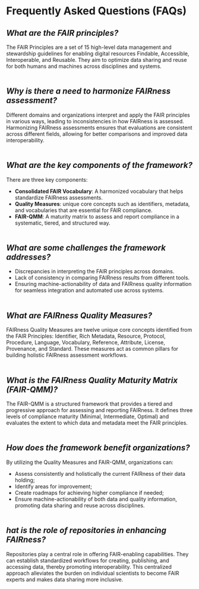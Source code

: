 Frequently Asked Questions (FAQs)
=================================

## ***What are the FAIR principles?***<br/>
The FAIR Principles are a set of 15 high-level data management and stewardship guidelines for enabling digital resources Findable, Accessible, Interoperable, and Reusable. They aim to optimize data sharing and reuse for both humans and machines across disciplines and systems.<br/><br/>

## ***Why is there a need to harmonize FAIRness assessment?***<br/>
Different domains and organizations interpret and apply the FAIR principles in various ways, leading to inconsistencies in how FAIRness is assessed. Harmonizing FAIRness assessments ensures that evaluations are consistent across different fields, allowing for better comparisons and improved data interoperability.<br/><br/>

## ***What are the key components of the framework?***<br/>
There are three key components:
* **Consolidated FAIR Vocabulary**: A harmonized vocabulary that helps standardize FAIRness assessments.
* **Quality Measures**: unique core concepts such as identifiers, metadata, and vocabularies that are essential for FAIR compliance.
* **FAIR-QMM**: A maturity matrix to assess and report compliance in a systematic, tiered, and structured way.<br/><br/>

## ***What are some challenges the framework addresses?***<br/>
* Discrepancies in interpreting the FAIR principles across domains.
* Lack of consistency in comparing FAIRness results from different tools.
* Ensuring machine-actionability of data and FAIRness quality information for seamless integration and automated use across systems.<br/><br/>

## ***What are FAIRness Quality Measures?***<br/>
FAIRness Quality Measures are twelve unique core concepts identified from the FAIR Principles: Identifier, Rich Metadata, Resource, Protocol, Procedure, Language, Vocabulary, Reference, Attribute, License, Provenance, and Standard. These measures act as common pillars for building holistic FAIRness assessment workflows.<br/><br/>

## ***What is the FAIRness Quality Maturity Matrix (FAIR-QMM)?***<br/>
The FAIR-QMM is a structured framework that provides a tiered and progressive approach for assessing and reporting FAIRness. It defines three levels of compliance maturity (Minimal, Intermediate, Optimal) and evaluates the extent to which data and metadata meet the FAIR principles.<br/><br/>

## ***How does the framework benefit organizations?***<br/>
By utilizing the Quality Measures and FAIR-QMM, organizations can:
* Assess consistently and holistically the current FAIRness of their data holding;
* Identify areas for improvement;
* Create roadmaps for achieving higher compliance if needed;
* Ensure machine-actionability of both data and quality information, promoting data sharing and reuse across disciplines.<br/><br/>

## ***hat is the role of repositories in enhancing FAIRness?***<br/>
Repositories play a central role in offering FAIR-enabling capabilities. They can establish standardized workflows for creating, publishing, and accessing data, thereby promoting interoperability. This centralized approach alleviates the burden on individual scientists to become FAIR experts and makes data sharing more inclusive.
